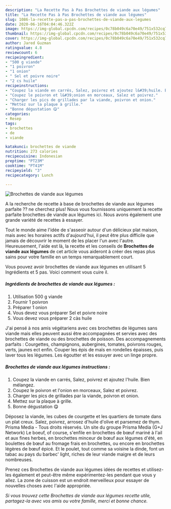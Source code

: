 ```yaml
---
description: "La Recette Pas à Pas Brochettes de viande aux légumes"
title: "La Recette Pas à Pas Brochettes de viande aux légumes"
slug: 1086-la-recette-pas-a-pas-brochettes-de-viande-aux-legumes
date: 2020-06-16T04:04:46.322Z
image: https://img-global.cpcdn.com/recipes/0c78b049c6a70e49/751x532cq70/brochettes-de-viande-aux-legumes-photo-principale-de-la-recette.jpg
thumbnail: https://img-global.cpcdn.com/recipes/0c78b049c6a70e49/751x532cq70/brochettes-de-viande-aux-legumes-photo-principale-de-la-recette.jpg
cover: https://img-global.cpcdn.com/recipes/0c78b049c6a70e49/751x532cq70/brochettes-de-viande-aux-legumes-photo-principale-de-la-recette.jpg
author: Jared Guzman
ratingvalue: 4.8
reviewcount: 6
recipeingredient:
- "500 g viande"
- "1 poivron"
- "1 onion"
- " Sel et poivre noire"
- "2 cs huile"
recipeinstructions:
- "Coupez la viande en carrés, Salez, poivrez et ajoutez l&#39;huile. Bien mélangez."
- "Coupez le poivron et l&#39;onion en morceaux, Salez et poivrez."
- "Charger les pics de grillades par la viande, poivron et onion."
- "Mettez sur la plaque à grille."
- "Bonne dégustation 😋"
categories:
- Resep
tags:
- brochettes
- de
- viande

katakunci: brochettes de viande 
nutrition: 273 calories
recipecuisine: Indonesian
preptime: "PT23M"
cooktime: "PT41M"
recipeyield: "3"
recipecategory: Lunch

---
```



![Brochettes de viande aux légumes](https://img-global.cpcdn.com/recipes/0c78b049c6a70e49/751x532cq70/brochettes-de-viande-aux-legumes-photo-principale-de-la-recette.jpg)

A la recherche de recette à base de brochettes de viande aux légumes parfaite ?? ne cherchez plus! Nous vous fournissons uniquement la recette parfaite brochettes de viande aux légumes ici. Nous avons également une grande variété de recettes à essayer.

Tout le monde aime l'idée de s'asseoir autour d'un délicieux plat maison, mais avec les horaires actifs d'aujourd'hui, il peut être plus difficile que jamais de découvrir le moment de les placer l'un avec l'autre. Heureusement, l'aide est là, la recette et les conseils de <strong> Brochettes de viande aux légumes </strong> de cet article vous aideront à créer des repas plus sains pour votre famille en un temps remarquablement court.

<!--inarticleads1-->

Vous pouvez avoir brochettes de viande aux légumes en utilisant 5 Ingrédients et 5 pas. Voici comment vous cuire il.

##### Ingrédients de brochettes de viande aux légumes :

1. Utilisation 500 g viande
1. Fournir 1 poivron
1. Préparer 1 onion
1. Vous devez vous préparer  Sel et poivre noire
1. Vous devez vous préparer 2 càs huile


J&#39;ai pensé à nos amis végétariens avec ces brochettes de légumes sans viande mais elles peuvent aussi être accompagnées et servies avec des brochettes de viande ou des brochettes de poisson. Des accompagnements parfaits : Courgettes, champignons, aubergines, tomates, poivrons rouges, verts, jaunes ect enfin. Couper les épis de maïs en rondelles épaisses, puis laver tous les légumes. Les égoutter et les essuyer avec un linge propre. 

<!--inarticleads2-->

##### Brochettes de viande aux légumes instructions :

1. Coupez la viande en carrés, Salez, poivrez et ajoutez l&#39;huile. Bien mélangez.
1. Coupez le poivron et l&#39;onion en morceaux, Salez et poivrez.
1. Charger les pics de grillades par la viande, poivron et onion.
1. Mettez sur la plaque à grille.
1. Bonne dégustation 😋


Déposez la viande, les cubes de courgette et les quartiers de tomate dans un plat creux. Salez, poivrez, arrosez d&#39;huile d&#39;olive et parsemez de thym. Prisma Media - Tous droits réservés. Un site du groupe Prisma Media (G+J Network) Le boeuf, of course, s&#39;enfile en brochettes de bœuf mariné à l&#39;ail et aux fines herbes, en brochettes minceur de bœuf aux légumes d&#39;été, en boulettes de bœuf au fromage frais en brochettes, ou encore en brochettes légères de bœuf épicé. Et le poulet, tout comme sa voisine la dinde, font un tabac au pays du barbec&#39; light, riches de leur viande maigre et de leurs nombreuses. 

<!--inarticleads1-->

<p>
Prenez ces Brochettes de viande aux légumes idées de recettes et utilisez-les également et peut-être même expérimentez-les pendant que vous y allez. La zone de cuisson est un endroit merveilleux pour essayer de nouvelles choses avec l'aide appropriée.
</p>

<p>
<i>Si vous trouvez cette Brochettes de viande aux légumes recette utile, partagez-la avec vos amis ou votre famille, merci et bonne chance.</i>
</p>
